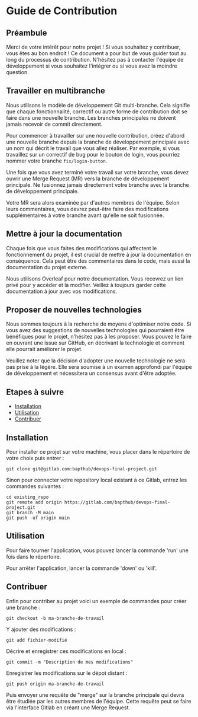 # Guide de Contribution

## Préambule

Merci de votre intérêt pour notre projet !
Si vous souhaitez y contribuer, vous êtes au bon endroit !
Ce document a pour but de vous guider tout au long du processus de contribution. N'hésitez pas à contacter l'équipe de développement si vous souhaitez l'intégrer ou si vous avez la moindre question.

## Travailler en multibranche

Nous utilisons le modèle de développement Git multi-branche. Cela signifie que chaque fonctionnalité, correctif ou autre forme de contribution doit se faire dans une nouvelle branche. Les branches principales ne doivent jamais recevoir de commit directement.

Pour commencer à travailler sur une nouvelle contribution, créez d'abord une nouvelle branche depuis la branche de développement principale avec un nom qui décrit le travail que vous allez réaliser. Par exemple, si vous travaillez sur un correctif de bug pour le bouton de login, vous pourriez nommer votre branche `fix/login-button`.

Une fois que vous avez terminé votre travail sur votre branche, vous devez ouvrir une Merge Request (MR) vers la branche de développement principale. Ne fusionnez jamais directement votre branche avec la branche de développement principale.

Votre MR sera alors examinée par d'autres membres de l'équipe. Selon leurs commentaires, vous devrez peut-être faire des modifications supplémentaires à votre branche avant qu'elle ne soit fusionnée.

## Mettre à jour la documentation

Chaque fois que vous faites des modifications qui affectent le fonctionnement du projet, il est crucial de mettre à jour la documentation en conséquence. Cela peut être des commentaires dans le code, mais aussi la documentation du projet externe.

Nous utilisons Overleaf pour notre documentation. Vous recevrez un lien privé pour y accéder et la modifier. Veillez à toujours garder cette documentation à jour avec vos modifications.

## Proposer de nouvelles technologies

Nous sommes toujours à la recherche de moyens d'optimiser notre code. Si vous avez des suggestions de nouvelles technologies qui pourraient être bénéfiques pour le projet, n'hésitez pas à les proposer. Vous pouvez le faire en ouvrant une issue sur GitHub, en décrivant la technologie et comment elle pourrait améliorer le projet.

Veuillez noter que la décision d'adopter une nouvelle technologie ne sera pas prise à la légère. Elle sera soumise à un examen approfondi par l'équipe de développement et nécessitera un consensus avant d'être adoptée.

## Etapes à suivre

- [Installation](#installation)
- [Utilisation](#utilisation)
- [Contribuer](#contribuer)

## Installation

Pour installer ce projet sur votre machine, vous placer dans le répertoire de votre choix puis entrer :
```
git clone git@gitlab.com:bapthub/devops-final-project.git
```

Sinon pour connecter votre repository local existant à ce Gitlab, entrez les commandes suivantes :

```
cd existing_repo
git remote add origin https://gitlab.com/bapthub/devops-final-project.git
git branch -M main
git push -uf origin main
```

## Utilisation

Pour faire tourner l'application, vous pouvez lancer la commande 'run' une fois dans le répertoire.

Pour arrêter l'application, lancer la commande 'down' ou 'kill'.

## Contribuer

Enfin pour contriber au projet voici un exemple de commandes pour créer une branche :

```
git checkout -b ma-branche-de-travail
```

Y ajouter des modifications :

```
git add fichier-modifié
```

Décrire et enregistrer ces modifications en local :

```
git commit -m "Description de mes modifications"
```

Enregistrer les modifications sur le dépot distant :

```
git push origin ma-branche-de-travail
```

Puis envoyer une requête de "merge" sur la branche principale qui devra être étudiée par les autres membres de l'équipe.
Cette requête peut se faire via l'interface Gitlab en créant une Merge Request.
